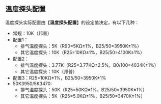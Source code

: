 <!-- 注意事项 -->
<!-- 起始分级标题：##（二级标题） -->

## 温度探头配置

温度探头实际配置由【**温度探头配置**】的设定值决定，有以下几种：

- 常规：10K（邦普）
- 配置1：
  - 排气温度探头：5K（R90=5KΩ±1%，B25/50=3950K±1%）
  - 其它温度探头：10K（R25=10KΩ±1%，B25/50=4100K±1%）
- 配置2：
  - 排气温度探头：3.77K（R25=3.77KΩ±2.5%，B0/100=4034K±1%）
  - 其它温度探头：10K（邦普）
- 配置3：R25=10KΩ±1%，B25/50=3950K±1%
- 50K3950/5K3470:
  - 排气温度探头：50K（R25=50KΩ±1%，B25/50=3950K±1%）
  - 其它温度探头：5K（R25=5.0KΩ±1%，B25/50=3470K±1%）
  